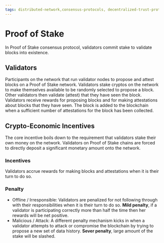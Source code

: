 ```yaml
---
tags: distributed-network,consensus-protocols, decentralized-trust-protocol, proof-of-stake
---
```

# Proof of Stake
In Proof of Stake consensus protocol, validators commit stake to validate blocks into existence.

## Validators
Participants on the network that run validator nodes to propose and attest blocks on a Proof of Stake network. Validators stake cryptos on the network to make themselves available to be randomly selected to propose a block. Other validators then validate (attest) that they have seen the block. Validators receive rewards for proposing blocks and for making attestations about blocks that they have seen. The block is added to the blockchain when a sufficient number of attestations for the block has been collected.

## Crypto-Economic Incentives
The core incentive boils down to the requirement that validators stake their own money on the network. Validators on Proof of Stake chains are forced to directly deposit a significant monetary amount onto the network.

### Incentives
Validators accrue rewards for making blocks and attestations when it is their turn to do so.

### Penalty
- Offline / Irresponsible: Validators are penalized for not following through with their responsibilities when it is their turn to do so. **Mild penalty**, if a validator is participating correctly more than half the time then her rewards will be net positive.  
- Malicious / Attack: A different penalty mechanism kicks in when a validator attempts to attack or compromise the blockchain by trying to propose a new set of data history. **Sever penalty**, large amount of the stake will be slashed.